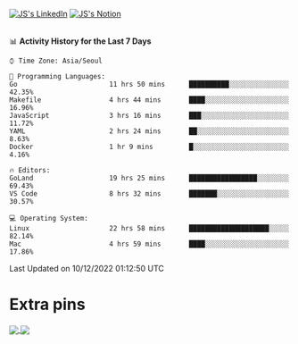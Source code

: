 
[![JS's LinkedIn](https://img.shields.io/badge/LinkedIn-blue?style=for-the-badge&logo=linkedin)](https://www.linkedin.com/in/jaeseung-lee-5a2a32139/) 
[![JS's Notion](https://img.shields.io/badge/Notion-black?style=for-the-badge&logo=notion)](https://bit.ly/ljswiki1) <br><br>
<!-- ![JS's GitHub stats](https://github-readme-stats-lemon-five.vercel.app/api?username=tkxkd0159&hide=contribs,prs,stars,issues&show_icons=true&theme=react&include_all_commits=true)   -->
<!-- ![Top Langs](https://github-readme-stats-lemon-five.vercel.app/api/top-langs/?username=tkxkd0159&layout=compact&hide=jupyter%20notebook,scss,html,css&langs_count=10)  -->


<!--START_SECTION:waka-->
📊 **Activity History for the Last 7 Days** 

```text
⌚︎ Time Zone: Asia/Seoul

💬 Programming Languages: 
Go                       11 hrs 50 mins      ██████████░░░░░░░░░░░░░░░   42.35% 
Makefile                 4 hrs 44 mins       ████░░░░░░░░░░░░░░░░░░░░░   16.96% 
JavaScript               3 hrs 16 mins       ███░░░░░░░░░░░░░░░░░░░░░░   11.72% 
YAML                     2 hrs 24 mins       ██░░░░░░░░░░░░░░░░░░░░░░░   8.63% 
Docker                   1 hr 9 mins         █░░░░░░░░░░░░░░░░░░░░░░░░   4.16%

🔥 Editors: 
GoLand                   19 hrs 25 mins      █████████████████░░░░░░░░   69.43% 
VS Code                  8 hrs 32 mins       ███████░░░░░░░░░░░░░░░░░░   30.57%

💻 Operating System: 
Linux                    22 hrs 58 mins      ████████████████████░░░░░   82.14% 
Mac                      4 hrs 59 mins       ████░░░░░░░░░░░░░░░░░░░░░   17.86%

```


 Last Updated on 10/12/2022 01:12:50 UTC
<!--END_SECTION:waka-->

# Extra pins
<a href="https://github.com/tkxkd0159/tkxkd0159.github.io">
  <img align="center" src="https://github-readme-stats-lemon-five.vercel.app/api/pin/?username=tkxkd0159&repo=nft-card-game&theme=react" />
</a>
<a href="https://github.com/tkxkd0159/dsalgo">
  <img align="center" src="https://github-readme-stats-lemon-five.vercel.app/api/pin/?username=tkxkd0159&repo=dsalgo&theme=react" />
</a>

<!---
- 🔭 I’m currently working on ...
- 🌱 I’m currently learning blockchain and distributed network
- 👯 I’m looking to collaborate on ...
- 🤔 I’m looking for help with ...
- 💬 Ask me about ...
- 📫 How to reach me: ...
- 😄 Pronouns: ...
- ⚡ Fun fact: ...
-->
